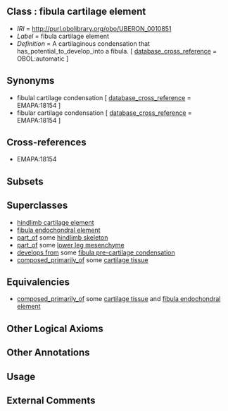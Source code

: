 
## Class : fibula cartilage element

 * *IRI* = http://purl.obolibrary.org/obo/UBERON_0010851
 * *Label* = fibula cartilage element
 * *Definition* = A cartilaginous condensation that has_potential_to_develop_into a fibula. [ [database_cross_reference](../../ef/oboInOwl#hasDbXref.md) = OBOL:automatic ]

## Synonyms

 * fibulal cartilage condensation [ [database_cross_reference](../../ef/oboInOwl#hasDbXref.md) = EMAPA:18154 ]
 * fibular cartilage condensation [ [database_cross_reference](../../ef/oboInOwl#hasDbXref.md) = EMAPA:18154 ]

## Cross-references

 * EMAPA:18154

## Subsets


## Superclasses

 * [hindlimb cartilage element](../../UBERON/85/UBERON_0010885.md)
 * [fibula endochondral element](../../UBERON/13/UBERON_0015013.md)
 * [part_of](../../BFO/50/BFO_0000050.md) some [hindlimb skeleton](../../UBERON/41/UBERON_0001441.md)
 * [part_of](../../BFO/50/BFO_0000050.md) some [lower leg mesenchyme](../../UBERON/59/UBERON_0005259.md)
 * [develops from](../../RO/02/RO_0002202.md) some [fibula pre-cartilage condensation](../../UBERON/52/UBERON_0010852.md)
 * [composed_primarily_of](../../UBREL/02/UBREL_0000002.md) some [cartilage tissue](../../UBERON/18/UBERON_0002418.md)

## Equivalencies

 * [composed_primarily_of](../../UBREL/02/UBREL_0000002.md) some [cartilage tissue](../../UBERON/18/UBERON_0002418.md) and [fibula endochondral element](../../UBERON/13/UBERON_0015013.md)

## Other Logical Axioms


## Other Annotations


## Usage


## External Comments

